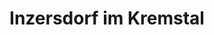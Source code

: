 ---
title: Inzersdorf im Kremstal
url: /inzersdorf-im-kremstal/
latitude: 47.929
longitude: 14.088
---